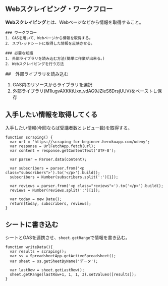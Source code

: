 ## Webスクレイピング・ワークフロー
**Webスクレイピング**とは、Webページなどから情報を取得すること。

    ### ワークフロー
    1. GASを用いて、Webページから情報を取得する。
    2. スプレッドシートに取得した情報を反映させる。

    ### 必要な知識
    1. 外部ライブラリを読み込む方法(簡単に作業が出来る。)
    2. Webスクレイピングを行う方法

##　外部ライブラリを読み込む
1. GAS内のリソースからライブラリを選択
2. 外部ライブラリ(M1lugvAXKKtUxn_vdAG9JZleS6DrsjUUV)をペーストし保存

## 入手したい情報を取得してくる
入手したい情報(今回ならば受講者数とレビュー数)を取得する。

```gas:gas
function scraping() {
  var url = 'https://scraping-for-beginner.herokuapp.com/udemy';
  var response = UrlFetchApp.fetch(url);
  var content = response.getContentText('UTF-8');
  
  var parser = Parser.data(content);
  
  var subscribers = parser.from('<p class="subscribers">').to('</p>').build();
  subscribers = Number(subscribers.split(':')[1]);
  
  var reviews = parser.from('<p class="reviews">').to('</p>').build();
  reviews = Number(reviews.split(':')[1]); 
  
  var today = new Date();
  return[today, subscribers, reviews];
}
```

## シートに書き込む

シートとGASを連携させ、`sheet.getRange`で情報を書き込む。

```gas:gas
function writeData(){
  var results = scraping();
  var ss = SpreadsheetApp.getActiveSpreadsheet();
  var sheet = ss.getSheetByName('データ');
  
  var lastRow = sheet.getLastRow();
  sheet.getRange(lastRow+1, 1, 1, 3).setValues([results]);
}
```